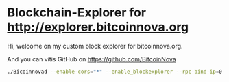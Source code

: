 #  Blockchain-Explorer for http://explorer.bitcoinnova.org


Hi, welcome on my custom block explorer for bitcoinnova.org.

And you can vitis GitHub on https://github.com/BitcoinNova

```bash
./Bicoinnovad --enable-cors="*" --enable_blockexplorer --rpc-bind-ip=0.0.0.0 --rpc-bind-port=45223
```
